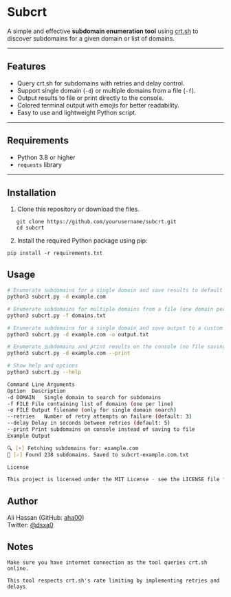 # Subcrt

A simple and effective **subdomain enumeration tool** using [crt.sh](https://crt.sh/) to discover subdomains for a given domain or list of domains.

---

## Features

- Query crt.sh for subdomains with retries and delay control.
- Support single domain (`-d`) or multiple domains from a file (`-f`).
- Output results to file or print directly to the console.
- Colored terminal output with emojis for better readability.
- Easy to use and lightweight Python script.

---

## Requirements

- Python 3.8 or higher
- `requests` library

---

## Installation

1. Clone this repository or download the files.
```
   git clone https://github.com/yourusername/subcrt.git
   cd subcrt
```


2. Install the required Python package using pip:

```
pip install -r requirements.txt
```

## Usage
```bash
# Enumerate subdomains for a single domain and save results to default file
python3 subcrt.py -d example.com

# Enumerate subdomains for multiple domains from a file (one domain per line)
python3 subcrt.py -f domains.txt

# Enumerate subdomains for a single domain and save output to a custom file
python3 subcrt.py -d example.com -o output.txt

# Enumerate subdomains and print results on the console (no file saving)
python3 subcrt.py -d example.com --print

# Show help and options
python3 subcrt.py --help

Command Line Arguments
Option	Description
-d DOMAIN	Single domain to search for subdomains
-f FILE	File containing list of domains (one per line)
-o FILE	Output filename (only for single domain search)
--retries	Number of retry attempts on failure (default: 3)
--delay	Delay in seconds between retries (default: 5)
--print	Print subdomains on console instead of saving to file
Example Output

🔍 [+] Fetching subdomains for: example.com
📁 [✓] Found 238 subdomains. Saved to subcrt-example.com.txt

License

This project is licensed under the MIT License - see the LICENSE file for details.
```
## Author

Ali Hassan (GitHub: [aha00](https://github.com/ahali00))  
Twitter: [@dsxa0](https://twitter.com/dsxa0)


## Notes

    Make sure you have internet connection as the tool queries crt.sh online.

    This tool respects crt.sh's rate limiting by implementing retries and delays
